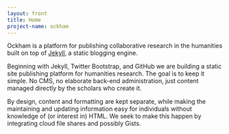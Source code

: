 ```yaml
---
layout: front
title: Home
project-name: ockham
---
```


Ockham is a platform for publishing collaborative research in the humanities 
built on top of [Jekyll](http://jekyllrb.com), a static blogging engine.

Beginning with Jekyll, Twitter Bootstrap, and GitHub we are building a static 
site publishing platform for humanities research. The goal is to keep it 
simple. No CMS, no elaborate back-end administration, just content managed 
directly by the scholars who create it.

By design, content and formatting are kept separate, while making the 
maintaining and updating information easy for individuals without knowledge of 
(or interest in) HTML. We seek to make this happen by integrating cloud file 
shares and possibly Gists.
